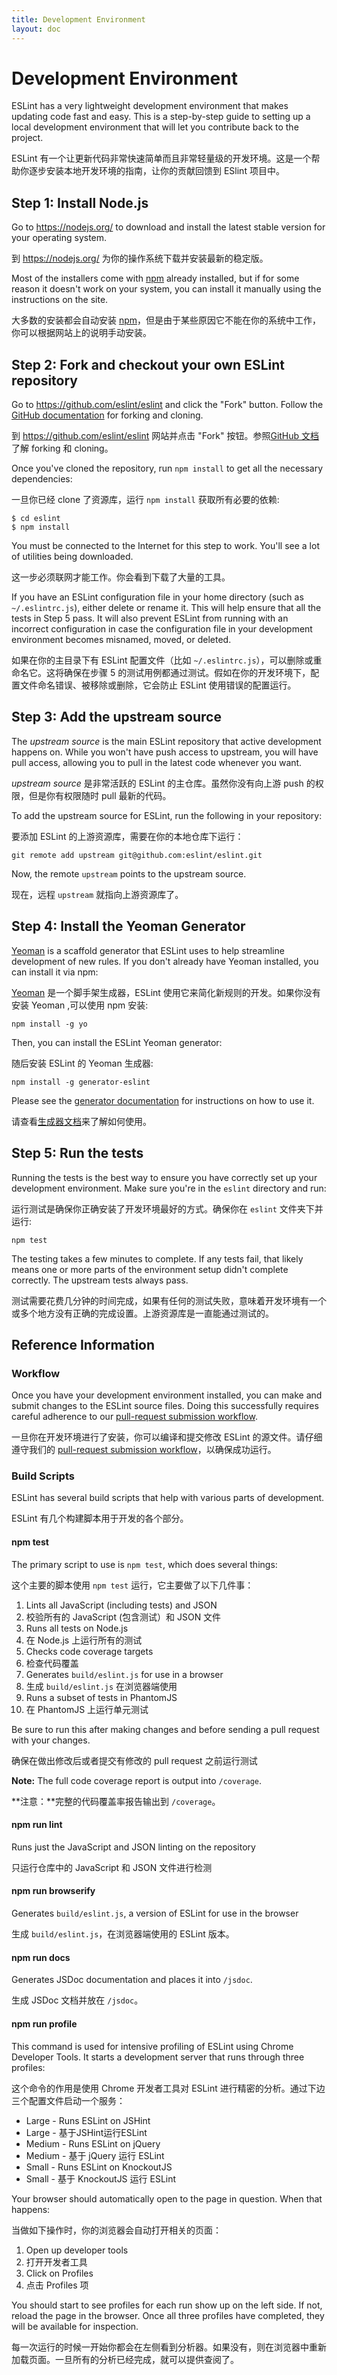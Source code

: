 ```yaml
---
title: Development Environment
layout: doc
---
```

<!-- Note: No pull requests accepted for this file. See README.md in the root directory for details. -->

# Development Environment

ESLint has a very lightweight development environment that makes updating code fast and easy. This is a step-by-step guide to setting up a local development environment that will let you contribute back to the project.

ESLint 有一个让更新代码非常快速简单而且非常轻量级的开发环境。这是一个帮助你逐步安装本地开发环境的指南，让你的贡献回馈到 ESlint 项目中。

## Step 1: Install Node.js

Go to <https://nodejs.org/> to download and install the latest stable version for your operating system.

到 <https://nodejs.org/> 为你的操作系统下载并安装最新的稳定版。

Most of the installers come with [npm](https://www.npmjs.com/) already installed, but if for some reason it doesn't work on your system, you can install it manually using the instructions on the site.

大多数的安装都会自动安装 [npm](http://www.npmjs.com/)，但是由于某些原因它不能在你的系统中工作，你可以根据网站上的说明手动安装。

## Step 2: Fork and checkout your own ESLint repository

Go to <https://github.com/eslint/eslint> and click the "Fork" button. Follow the [GitHub documentation](https://help.github.com/articles/fork-a-repo) for forking and cloning.

到 <https://github.com/eslint/eslint> 网站并点击 "Fork" 按钮。参照[GitHub 文档](https://help.github.com/articles/fork-a-repo)了解 forking 和 cloning。

Once you've cloned the repository, run `npm install` to get all the necessary dependencies:

一旦你已经 clone 了资源库，运行 `npm install` 获取所有必要的依赖:

```
$ cd eslint
$ npm install
```

You must be connected to the Internet for this step to work. You'll see a lot of utilities being downloaded.

这一步必须联网才能工作。你会看到下载了大量的工具。

If you have an ESLint configuration file in your home directory (such as `~/.eslintrc.js`), either delete or rename it. This will help ensure that all the tests in Step 5 pass. It will also prevent ESLint from running with an incorrect configuration in case the configuration file in your development environment becomes misnamed, moved, or deleted.

如果在你的主目录下有 ESLint 配置文件（比如 `~/.eslintrc.js`），可以删除或重命名它。这将确保在步骤 5 的测试用例都通过测试。假如在你的开发环境下，配置文件命名错误、被移除或删除，它会防止 ESLint 使用错误的配置运行。

## Step 3: Add the upstream source

The *upstream source* is the main ESLint repository that active development happens on. While you won't have push access to upstream, you will have pull access, allowing you to pull in the latest code whenever you want.

*upstream source* 是非常活跃的 ESLint 的主仓库。虽然你没有向上游 push 的权限，但是你有权限随时 pull 最新的代码。

To add the upstream source for ESLint, run the following in your repository:

要添加 ESLint 的上游资源库，需要在你的本地仓库下运行：

```
git remote add upstream git@github.com:eslint/eslint.git
```

Now, the remote `upstream` points to the upstream source.

现在，远程 `upstream` 就指向上游资源库了。

## Step 4: Install the Yeoman Generator

[Yeoman](http://yeoman.io) is a scaffold generator that ESLint uses to help streamline development of new rules. If you don't already have Yeoman installed, you can install it via npm:

[Yeoman](http://yeoman.io) 是一个脚手架生成器，ESLint 使用它来简化新规则的开发。如果你没有安装 Yeoman ,可以使用 npm 安装:

    npm install -g yo

Then, you can install the ESLint Yeoman generator:

随后安装 ESLint 的 Yeoman 生成器:

    npm install -g generator-eslint

Please see the [generator documentation](https://github.com/eslint/generator-eslint) for instructions on how to use it.

请查看[生成器文档](https://github.com/eslint/generator-eslint)来了解如何使用。

## Step 5: Run the tests

Running the tests is the best way to ensure you have correctly set up your development environment. Make sure you're in the `eslint` directory and run:

运行测试是确保你正确安装了开发环境最好的方式。确保你在 `eslint` 文件夹下并运行:

```
npm test
```

The testing takes a few minutes to complete. If any tests fail, that likely means one or more parts of the environment setup didn't complete correctly. The upstream tests always pass.

测试需要花费几分钟的时间完成，如果有任何的测试失败，意味着开发环境有一个或多个地方没有正确的完成设置。上游资源库是一直能通过测试的。

## Reference Information

### Workflow

Once you have your development environment installed, you can make and submit changes to the ESLint source files. Doing this successfully requires careful adherence to our [pull-request submission workflow](contributing/pull-requests).

一旦你在开发环境进行了安装，你可以编译和提交修改 ESLint 的源文件。请仔细遵守我们的 [pull-request submission workflow](contributing/pull-requests)，以确保成功运行。

### Build Scripts

ESLint has several build scripts that help with various parts of development.

ESLint 有几个构建脚本用于开发的各个部分。

#### npm test

The primary script to use is `npm test`, which does several things:

这个主要的脚本使用 `npm test` 运行，它主要做了以下几件事：

1. Lints all JavaScript (including tests) and JSON
1. 校验所有的 JavaScript (包含测试）和 JSON 文件
1. Runs all tests on Node.js
1. 在 Node.js 上运行所有的测试
1. Checks code coverage targets
1. 检查代码覆盖
1. Generates `build/eslint.js` for use in a browser
1. 生成 `build/eslint.js` 在浏览器端使用
1. Runs a subset of tests in PhantomJS
1. 在 PhantomJS 上运行单元测试

Be sure to run this after making changes and before sending a pull request with your changes.

确保在做出修改后或者提交有修改的 pull request 之前运行测试

**Note:** The full code coverage report is output into `/coverage`.

**注意：**完整的代码覆盖率报告输出到 `/coverage`。

#### npm run lint

Runs just the JavaScript and JSON linting on the repository

只运行仓库中的 JavaScript 和 JSON 文件进行检测

#### npm run browserify

Generates `build/eslint.js`, a version of ESLint for use in the browser

生成 `build/eslint.js`，在浏览器端使用的 ESLint 版本。

#### npm run docs

Generates JSDoc documentation and places it into `/jsdoc`.

生成 JSDoc 文档并放在 `/jsdoc`。

#### npm run profile

This command is used for intensive profiling of ESLint using Chrome Developer Tools. It starts a development server that runs through three profiles:

这个命令的作用是使用 Chrome 开发者工具对 ESLint 进行精密的分析。通过下边三个配置文件启动一个服务：

* Large - Runs ESLint on JSHint
* Large - 基于JSHint运行ESLint
* Medium - Runs ESLint on jQuery
* Medium - 基于 jQuery 运行 ESLint
* Small - Runs ESLint on KnockoutJS
* Small - 基于 KnockoutJS 运行 ESLint

Your browser should automatically open to the page in question. When that happens:

当做如下操作时，你的浏览器会自动打开相关的页面：

1. Open up developer tools
1. 打开开发者工具
1. Click on Profiles
1. 点击 Profiles 项

You should start to see profiles for each run show up on the left side. If not, reload the page in the browser. Once all three profiles have completed, they will be available for inspection.

每一次运行的时候一开始你都会在左侧看到分析器。如果没有，则在浏览器中重新加载页面。一旦所有的分析已经完成，就可以提供查阅了。